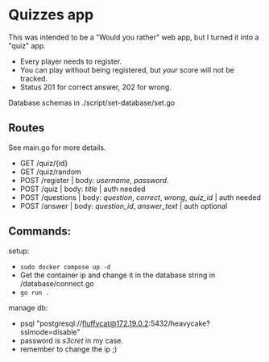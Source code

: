 # Quizzes app
This was intended to be a "Would you rather" web app, but I turned it into a "quiz" app.
- Every player needs to register.
- You can play without being registered, but *your* score will not be tracked.
- Status 201 for correct answer, 202 for wrong.

Database schemas in ./script/set-database/set.go

## Routes
See main.go for more details.
- GET /quiz/{id}
- GET /quiz/random
- POST /register  | body: *username*, *password*.
- POST /quiz      | body: *title*                                   | auth needed
- POST /questions | body: *question*, *correct*, *wrong*, *quiz_id* | auth needed
- POST /answer    | body: *question_id*, *answer_text*              | auth optional

## Commands:
setup:
- `sudo docker compose up -d`
- Get the container ip and change it in the database string in /database/connect.go
- `go run .`

manage db:
- psql "postgresql://fluffycat@172.19.0.2:5432/heavycake?sslmode=disable"
- password is *s3cret* in my case.
- remember to change the ip ;)